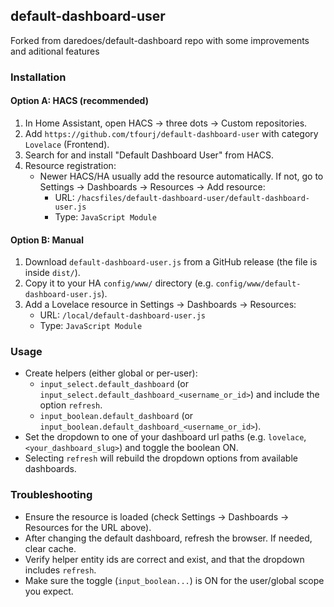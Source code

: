 ## default-dashboard-user
Forked from daredoes/default-dashboard repo with some improvements and aditional features

### Installation

#### Option A: HACS (recommended)
1. In Home Assistant, open HACS → three dots → Custom repositories.
2. Add `https://github.com/tfourj/default-dashboard-user` with category `Lovelace` (Frontend).
3. Search for and install "Default Dashboard User" from HACS.
4. Resource registration:
   - Newer HACS/HA usually add the resource automatically. If not, go to Settings → Dashboards → Resources → Add resource:
     - URL: `/hacsfiles/default-dashboard-user/default-dashboard-user.js`
     - Type: `JavaScript Module`

#### Option B: Manual
1. Download `default-dashboard-user.js` from a GitHub release (the file is inside `dist/`).
2. Copy it to your HA `config/www/` directory (e.g. `config/www/default-dashboard-user.js`).
3. Add a Lovelace resource in Settings → Dashboards → Resources:
   - URL: `/local/default-dashboard-user.js`
   - Type: `JavaScript Module`

### Usage
- Create helpers (either global or per-user):
  - `input_select.default_dashboard` (or `input_select.default_dashboard_<username_or_id>`) and include the option `refresh`.
  - `input_boolean.default_dashboard` (or `input_boolean.default_dashboard_<username_or_id>`).
- Set the dropdown to one of your dashboard url paths (e.g. `lovelace`, `<your_dashboard_slug>`) and toggle the boolean ON.
- Selecting `refresh` will rebuild the dropdown options from available dashboards.

### Troubleshooting
- Ensure the resource is loaded (check Settings → Dashboards → Resources for the URL above).
- After changing the default dashboard, refresh the browser. If needed, clear cache.
- Verify helper entity ids are correct and exist, and that the dropdown includes `refresh`.
- Make sure the toggle (`input_boolean...`) is ON for the user/global scope you expect.
